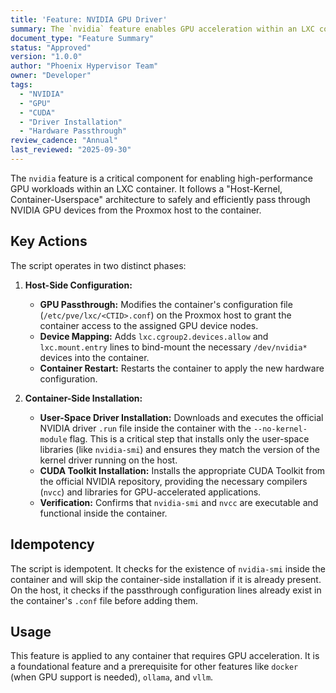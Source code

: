 ```yaml
---
title: 'Feature: NVIDIA GPU Driver'
summary: The `nvidia` feature enables GPU acceleration within an LXC container by performing a two-phase installation of the user-space driver and CUDA toolkit, ensuring alignment with the host kernel driver.
document_type: "Feature Summary"
status: "Approved"
version: "1.0.0"
author: "Phoenix Hypervisor Team"
owner: "Developer"
tags:
  - "NVIDIA"
  - "GPU"
  - "CUDA"
  - "Driver Installation"
  - "Hardware Passthrough"
review_cadence: "Annual"
last_reviewed: "2025-09-30"
---
```


The `nvidia` feature is a critical component for enabling high-performance GPU workloads within an LXC container. It follows a "Host-Kernel, Container-Userspace" architecture to safely and efficiently pass through NVIDIA GPU devices from the Proxmox host to the container.

## Key Actions

The script operates in two distinct phases:

1.  **Host-Side Configuration:**
    *   **GPU Passthrough:** Modifies the container's configuration file (`/etc/pve/lxc/<CTID>.conf`) on the Proxmox host to grant the container access to the assigned GPU device nodes.
    *   **Device Mapping:** Adds `lxc.cgroup2.devices.allow` and `lxc.mount.entry` lines to bind-mount the necessary `/dev/nvidia*` devices into the container.
    *   **Container Restart:** Restarts the container to apply the new hardware configuration.

2.  **Container-Side Installation:**
    *   **User-Space Driver Installation:** Downloads and executes the official NVIDIA driver `.run` file inside the container with the `--no-kernel-module` flag. This is a critical step that installs only the user-space libraries (like `nvidia-smi`) and ensures they match the version of the kernel driver running on the host.
    *   **CUDA Toolkit Installation:** Installs the appropriate CUDA Toolkit from the official NVIDIA repository, providing the necessary compilers (`nvcc`) and libraries for GPU-accelerated applications.
    *   **Verification:** Confirms that `nvidia-smi` and `nvcc` are executable and functional inside the container.

## Idempotency

The script is idempotent. It checks for the existence of `nvidia-smi` inside the container and will skip the container-side installation if it is already present. On the host, it checks if the passthrough configuration lines already exist in the container's `.conf` file before adding them.

## Usage

This feature is applied to any container that requires GPU acceleration. It is a foundational feature and a prerequisite for other features like `docker` (when GPU support is needed), `ollama`, and `vllm`.